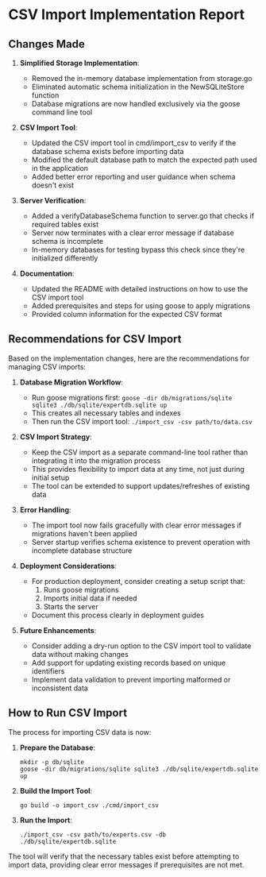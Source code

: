# CSV Import Implementation Report

## Changes Made

1. **Simplified Storage Implementation**:
   - Removed the in-memory database implementation from storage.go
   - Eliminated automatic schema initialization in the NewSQLiteStore function
   - Database migrations are now handled exclusively via the goose command line tool

2. **CSV Import Tool**:
   - Updated the CSV import tool in cmd/import_csv to verify if the database schema exists before importing data
   - Modified the default database path to match the expected path used in the application
   - Added better error reporting and user guidance when schema doesn't exist

3. **Server Verification**:
   - Added a verifyDatabaseSchema function to server.go that checks if required tables exist
   - Server now terminates with a clear error message if database schema is incomplete
   - In-memory databases for testing bypass this check since they're initialized differently

4. **Documentation**:
   - Updated the README with detailed instructions on how to use the CSV import tool
   - Added prerequisites and steps for using goose to apply migrations
   - Provided column information for the expected CSV format

## Recommendations for CSV Import

Based on the implementation changes, here are the recommendations for managing CSV imports:

1. **Database Migration Workflow**:
   - Run goose migrations first: `goose -dir db/migrations/sqlite sqlite3 ./db/sqlite/expertdb.sqlite up`
   - This creates all necessary tables and indexes
   - Then run the CSV import tool: `./import_csv -csv path/to/data.csv`

2. **CSV Import Strategy**:
   - Keep the CSV import as a separate command-line tool rather than integrating it into the migration process
   - This provides flexibility to import data at any time, not just during initial setup
   - The tool can be extended to support updates/refreshes of existing data

3. **Error Handling**:
   - The import tool now fails gracefully with clear error messages if migrations haven't been applied
   - Server startup verifies schema existence to prevent operation with incomplete database structure

4. **Deployment Considerations**:
   - For production deployment, consider creating a setup script that:
     1. Runs goose migrations
     2. Imports initial data if needed
     3. Starts the server
   - Document this process clearly in deployment guides

5. **Future Enhancements**:
   - Consider adding a dry-run option to the CSV import tool to validate data without making changes
   - Add support for updating existing records based on unique identifiers
   - Implement data validation to prevent importing malformed or inconsistent data

## How to Run CSV Import

The process for importing CSV data is now:

1. **Prepare the Database**:
   ```
   mkdir -p db/sqlite
   goose -dir db/migrations/sqlite sqlite3 ./db/sqlite/expertdb.sqlite up
   ```

2. **Build the Import Tool**:
   ```
   go build -o import_csv ./cmd/import_csv
   ```

3. **Run the Import**:
   ```
   ./import_csv -csv path/to/experts.csv -db ./db/sqlite/expertdb.sqlite
   ```

The tool will verify that the necessary tables exist before attempting to import data, providing clear error messages if prerequisites are not met.
